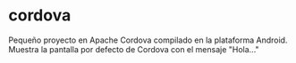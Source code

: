cordova
=======

Pequeño proyecto en Apache Cordova compilado en la plataforma Android.
Muestra la pantalla por defecto de Cordova con el mensaje "Hola..."
